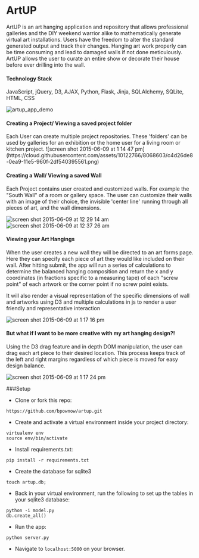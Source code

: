 # ArtUP
ArtUP is an art hanging application and repository that allows professional galleries 
and the DIY weekend warrior alike to mathematically generate virtual art installations. 
Users have the freedom to alter the standard generated output and track their changes. 
Hanging art work properly can be time consuming and lead to damaged walls if not done 
meticulously. ArtUP allows the user to curate an entire show or decorate their house 
before ever drilling into the wall. 

<h4> Technology Stack </h4>

JavaScript, jQuery, D3, AJAX, Python, Flask, Jinja, SQLAlchemy, SQLite, HTML, CSS

![artup_app_demo](https://cloud.githubusercontent.com/assets/10122766/8068509/1b84ef9a-0ea9-11e5-887e-d05e1d206b28.gif)

<h4> Creating a Project/ Viewing a saved project folder </h4>
Each User can create multiple project repositories. These 'folders' can be used by galleries for an exhibition or the
home user for a living room or kitchen project. 
![screen shot 2015-06-09 at 1 14 47 pm](https://cloud.githubusercontent.com/assets/10122766/8068603/c4d26de8-0ea9-11e5-960f-2df540395561.png)

<h4> Creating a Wall/ Viewing a saved Wall </h4>

Each Project contains user created and customized walls. For example the "South Wall" of a room or gallery space. 
The user can customize their walls with an image of their choice, the invisible 'center line' running through all
pieces of art, and the wall dimensions. 

![screen shot 2015-06-09 at 12 29 14 am](https://cloud.githubusercontent.com/assets/10122766/8068605/c7927f5a-0ea9-11e5-8ff8-df01d75b4186.png)
![screen shot 2015-06-09 at 12 37 26 am](https://cloud.githubusercontent.com/assets/10122766/8068615/d1544776-0ea9-11e5-9187-871bf90681a5.png)

<h4> Viewing your Art Hangings </h4>

When the user creates a new wall they will be directed to an art forms page. Here they can specify each piece of art they would like included on their wall. 
After hitting submit, the app will run a series of calculations to determine the balanced hanging composition and return
the x and y coordinates (in fractions specific to a measuring tape) of each "screw point" of each artwork or the corner point if no screw point exists. 

It will also render a visual representation of the specific dimensions of wall and artworks using D3 and 
multiple calculations in js to render a user friendly and representative interaction

![screen shot 2015-06-09 at 1 17 16 pm](https://cloud.githubusercontent.com/assets/10122766/8068631/f9765d20-0ea9-11e5-8075-46741556d4b5.png)

<h4> But what if I want to be more creative with my art hanging design?! </h4>

Using the D3 drag feature and in depth DOM manipulation, the user can drag each art piece to their desired location.
This process keeps track of the left and right margins regardless of which piece is moved for easy design balance. 

![screen shot 2015-06-09 at 1 17 24 pm](https://cloud.githubusercontent.com/assets/10122766/8068633/fcec57f2-0ea9-11e5-9f2b-af276aeb843d.png)



###Setup
* Clone or fork this repo:
```
https://github.com/bpownow/artup.git
```

* Create and activate a virtual environment inside your project directory: 
```
virtualenv env
source env/bin/activate
```

* Install requirements.txt:
```
pip install -r requirements.txt
```

* Create the database for sqlite3
```
touch artup.db;
```

* Back in your virtual environment, run the following to set up the tables in your sqlite3 database:
```
python -i model.py
db.create_all()
```

* Run the app:
```
python server.py
```

* Navigate to `localhost:5000` on your browser.
